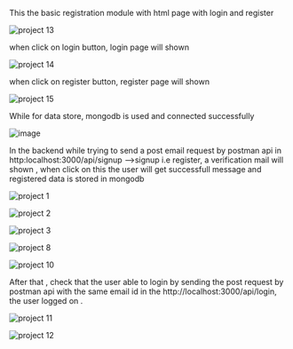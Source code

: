 This the basic registration module with html page with login and register

![project 13](https://github.com/mani12-34/Basic-Registration-module/assets/127072490/b410db6c-560c-4cba-9b85-3d3e741a2234)

when click on login button, login page will shown

![project 14](https://github.com/mani12-34/Basic-Registration-module/assets/127072490/27da857d-1e0e-4862-82b5-cfd2c97cbe4c)

when click on register button, register page will shown

![project 15](https://github.com/mani12-34/Basic-Registration-module/assets/127072490/4eef6b19-9912-4cfb-92ca-2a837a7a5383)

While for data store, mongodb is used and connected successfully

![image](https://github.com/mani12-34/Basic-Registration-module/assets/127072490/6e67b886-f035-439a-a569-507a49f292cd)

In the backend while trying to send a post email request by postman api  in http:localhost:3000/api/signup -->signup i.e register, a verification mail will shown , when click on this the user will get successfull message and registered data is stored in mongodb

![project 1](https://github.com/mani12-34/Basic-Registration-module/assets/127072490/1a350427-bd90-4e2f-b8aa-9c4defd5ea5c)

![project 2](https://github.com/mani12-34/Basic-Registration-module/assets/127072490/723d27ed-058e-4972-be89-a268a3451ac3)

![project 3](https://github.com/mani12-34/Basic-Registration-module/assets/127072490/adaefb93-e6b3-4f21-b2f7-8d1a6b0f718a)

![project 8](https://github.com/mani12-34/Basic-Registration-module/assets/127072490/5ea86a96-ae15-4cec-9383-8871951be20a)

![project 10](https://github.com/mani12-34/Basic-Registration-module/assets/127072490/682a9f27-0e49-460c-ac44-f70c71356269)

After that , check that the user able to login by sending the post request by postman api with the same email id in the http://localhost:3000/api/login, the user logged on .

![project 11](https://github.com/mani12-34/Basic-Registration-module/assets/127072490/101cffaf-3a1b-4d25-970e-1570a6b2d9d3)

![project 12](https://github.com/mani12-34/Basic-Registration-module/assets/127072490/cf724eef-0139-448a-8139-a81471dacbd0)








